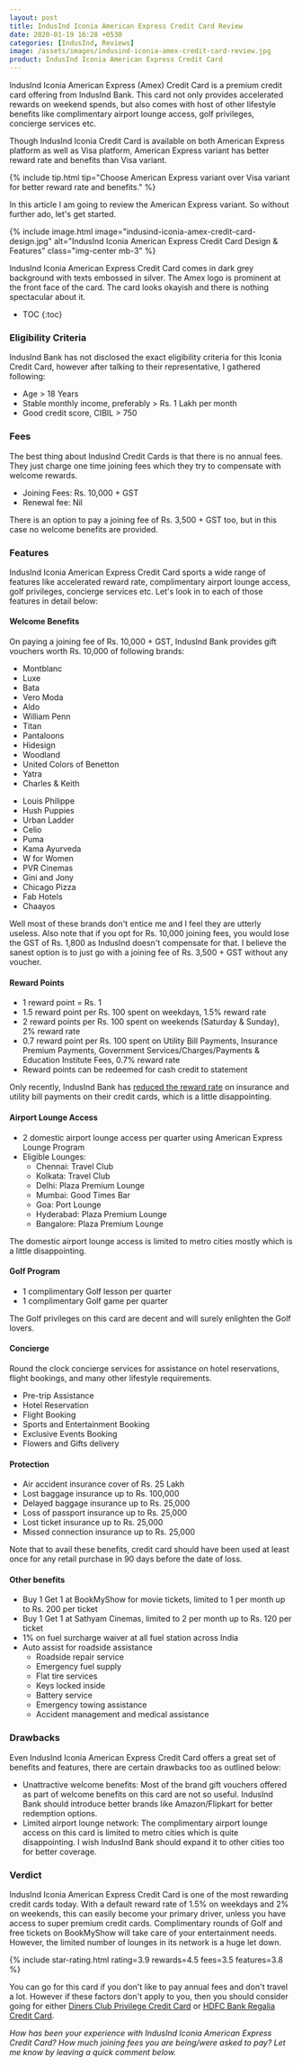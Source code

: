 ```yaml
---
layout: post
title: IndusInd Iconia American Express Credit Card Review
date: 2020-01-19 16:28 +0530
categories: [IndusInd, Reviews]
image: /assets/images/indusind-iconia-amex-credit-card-review.jpg
product: IndusInd Iconia American Express Credit Card
---
```


IndusInd Iconia American Express (Amex) Credit Card is a premium credit card offering from IndusInd Bank. This card not only provides accelerated rewards on weekend spends, but also comes with host of other lifestyle benefits like complimentary airport lounge access, golf privileges, concierge services etc.

Though IndusInd Iconia Credit Card is available on both American Express platform as well as Visa platform, American Express variant has better reward rate and benefits than Visa variant.

{% include tip.html tip="Choose American Express variant over Visa variant for better reward rate and benefits." %}

In this article I am going to review the American Express variant. So without further ado, let's get started.

{% include image.html image="indusind-iconia-amex-credit-card-design.jpg" alt="IndusInd Iconia American Express Credit Card Design & Features" class="img-center mb-3" %}

IndusInd Iconia American Express Credit Card comes in dark grey background with texts embossed in silver. The Amex logo is prominent at the front face of the card. The card looks okayish and there is nothing spectacular about it.

<!-- prettier-ignore -->
* TOC
{:toc}

### Eligibility Criteria

IndusInd Bank has not disclosed the exact eligibility criteria for this Iconia Credit Card, however after talking to their representative, I gathered following:

- Age > 18 Years
- Stable monthly income, preferably > Rs. 1 Lakh per month
- Good credit score, CIBIL > 750

### Fees

The best thing about IndusInd Credit Cards is that there is no annual fees. They just charge one time joining fees which they try to compensate with welcome rewards.

- Joining Fees: Rs. 10,000 + GST
- Renewal fee: Nil

There is an option to pay a joining fee of Rs. 3,500 + GST too, but in this case no welcome benefits are provided.

### Features

IndusInd Iconia American Express Credit Card sports a wide range of features like accelerated reward rate, complimentary airport lounge access, golf privileges, concierge services etc. Let's look in to each of those features in detail below:

#### Welcome Benefits

On paying a joining fee of Rs. 10,000 + GST, IndusInd Bank provides gift vouchers worth Rs. 10,000 of following brands:

<div class="row">
   <div class="col-sm-6">
       <ul>
           <li> Montblanc</li>
           <li> Luxe</li>
           <li> Bata</li>
           <li> Vero Moda</li>
           <li> Aldo</li>
           <li> William Penn</li>
           <li> Titan</li>
           <li> Pantaloons</li>
           <li> Hidesign</li>
           <li> Woodland</li>
           <li> United Colors of Benetton</li>
           <li> Yatra</li>
           <li> Charles & Keith</li>
       </ul>
   </div>
   <div class="col-sm-6">
       <ul>
           <li> Louis Philippe</li>
           <li> Hush Puppies</li>
           <li> Urban Ladder</li>
           <li> Celio</li>
           <li> Puma</li>
           <li> Kama Ayurveda</li>
           <li> W for Women</li>
           <li> PVR Cinemas</li>
           <li> Gini and Jony</li>
           <li> Chicago Pizza</li>
           <li> Fab Hotels</li>
           <li> Chaayos</li>
       </ul>
   </div>
</div>
Well most of these brands don't entice me and I feel they are utterly useless. Also note that if you opt for Rs. 10,000 joining fees, you would lose the GST of Rs. 1,800 as IndusInd doesn't compensate for that. I believe the sanest option is to just go with a joining fee of Rs. 3,500 + GST without any voucher.
 
#### Reward Points
 
- 1 reward point = Rs. 1
- 1.5 reward point per Rs. 100 spent on weekdays, 1.5% reward rate
- 2 reward points per Rs. 100 spent on weekends (Saturday & Sunday), 2% reward rate
- 0.7 reward point per Rs. 100 spent on Utility Bill Payments, Insurance Premium Payments, Government Services/Charges/Payments & Education Institute Fees, 0.7% reward rate
- Reward points can be redeemed for cash credit to statement
 
Only recently, IndusInd Bank has [reduced the reward rate](/indusind-credit-card-reward-rate-getting-reduced-from-1st-august-2019/) on insurance and utility bill payments on their credit cards, which is a little disappointing.
 
#### Airport Lounge Access
 
- 2 domestic airport lounge access per quarter using American Express Lounge Program
- Eligible Lounges:
  - Chennai: Travel Club
  - Kolkata: Travel Club
  - Delhi: Plaza Premium Lounge
  - Mumbai: Good Times Bar
  - Goa: Port Lounge
  - Hyderabad: Plaza Premium Lounge
  - Bangalore: Plaza Premium Lounge
 
The domestic airport lounge access is limited to metro cities mostly which is a little disappointing.
 
#### Golf Program
 
- 1 complimentary Golf lesson per quarter
- 1 complimentary Golf game per quarter
 
The Golf privileges on this card are decent and will surely enlighten the Golf lovers.
 
#### Concierge
 
Round the clock concierge services for assistance on hotel reservations, flight bookings, and many other lifestyle requirements.
 
- Pre-trip Assistance
- Hotel Reservation
- Flight Booking
- Sports and Entertainment Booking
- Exclusive Events Booking
- Flowers and Gifts delivery
 
#### Protection
 
- Air accident insurance cover of Rs. 25 Lakh
- Lost baggage insurance up to Rs. 100,000
- Delayed baggage insurance up to Rs. 25,000
- Loss of passport insurance up to Rs. 25,000
- Lost ticket insurance up to Rs. 25,000
- Missed connection insurance up to Rs. 25,000
 
Note that to avail these benefits, credit card should have been used at least once for any retail purchase in 90 days before the date of loss.
 
#### Other benefits
 
- Buy 1 Get 1 at BookMyShow for movie tickets, limited to 1 per month up to Rs. 200 per ticket
- Buy 1 Get 1 at Sathyam Cinemas, limited to 2 per month up to Rs. 120 per ticket
- 1% on fuel surcharge waiver at all fuel station across India
- Auto assist for roadside assistance
  - Roadside repair service
  - Emergency fuel supply
  - Flat tire services
  - Keys locked inside
  - Battery service
  - Emergency towing assistance
  - Accident management and medical assistance
 
### Drawbacks
 
Even IndusInd Iconia American Express Credit Card offers a great set of benefits and features, there are certain drawbacks too as outlined below:
 
- Unattractive welcome benefits: Most of the brand gift vouchers offered as part of welcome benefits on this card are not so useful. IndusInd Bank should introduce better brands like Amazon/Flipkart for better redemption options.
- Limited airport lounge network: The complimentary airport lounge access on this card is limited to metro cities which is quite disappointing. I wish IndusInd Bank should expand it to other cities too for better coverage.
 
### Verdict
 
IndusInd Iconia American Express Credit Card is one of the most rewarding credit cards today. With a default reward rate of 1.5% on weekdays and 2% on weekends, this can easily become your primary driver, unless you have access to super premium credit cards. Complimentary rounds of Golf and free tickets on BookMyShow will take care of your entertainment needs. However, the limited number of lounges in its network is a huge let down.
 
{% include star-rating.html rating=3.9 rewards=4.5 fees=3.5 features=3.8 %}
 
You can go for this card if you don't like to pay annual fees and don't travel a lot. However if these factors don't apply to you, then you should consider going for either [Diners Club Privilege Credit Card](/hdfc-bank-launches-diners-club-privilege-credit-card-review/) or [HDFC Bank Regalia Credit Card](/hdfc-bank-regalia-credit-card-review/).

_How has been your experience with IndusInd Iconia American Express Credit Card? How much joining fees you are being/were asked to pay? Let me know by leaving a quick comment below._
